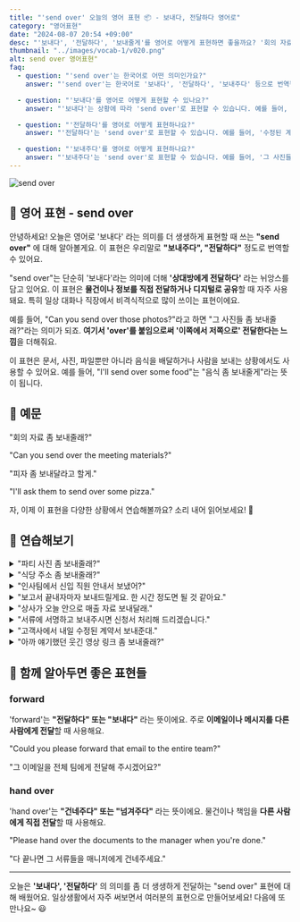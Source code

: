 ```yaml
---
title: "'send over' 오늘의 영어 표현 📦 - 보내다, 전달하다 영어로"
category: "영어표현"
date: "2024-08-07 20:54 +09:00"
desc: "'보내다', '전달하다', '보내줄게'를 영어로 어떻게 표현하면 좋을까요? '회의 자료 좀 보내줄래?', '피자 좀 보내달라고 할게' 등을 영어로 표현하는 법을 배워봅시다. 다양한 예문을 통해서 연습하고 본인의 표현으로 만들어 보세요."
thumbnail: "../images/vocab-1/v020.png"
alt: send over 영어표현"
faq:
  - question: "'send over'는 한국어로 어떤 의미인가요?"
    answer: "'send over'는 한국어로 '보내다', '전달하다', '보내주다' 등으로 번역될 수 있습니다. 단순히 '보내다'보다 더 직접적으로 상대방에게 전달한다는 뉘앙스를 담고 있습니다."

  - question: "'보내다'를 영어로 어떻게 표현할 수 있나요?"
    answer: "'보내다'는 상황에 따라 'send over'로 표현할 수 있습니다. 예를 들어, '회의 자료 좀 보내줄래?'는 'Can you send over the meeting materials?'로 말할 수 있습니다."

  - question: "'전달하다'를 영어로 어떻게 표현하나요?"
    answer: "'전달하다'는 'send over'로 표현할 수 있습니다. 예를 들어, '수정된 계약서를 전달해 주세요'는 'Please send over the revised contract'로 말할 수 있습니다."

  - question: "'보내주다'를 영어로 어떻게 표현하나요?"
    answer: "'보내주다'는 'send over'로 표현할 수 있습니다. 예를 들어, '그 사진들 좀 보내줄래?'는 'Could you send over those photos?'로 말할 수 있습니다."
---
```


<img src="../images/vocab-1/v020-1.avif" alt="send over"/>

## 🌟 영어 표현 - send over

안녕하세요! 오늘은 영어로 '보내다' 라는 의미를 더 생생하게 표현할 때 쓰는 **"send over"** 에 대해 알아볼게요. 이 표현은 우리말로 **"보내주다", "전달하다"** 정도로 번역할 수 있어요.

"send over"는 단순히 '보내다'라는 의미에 더해 **'상대방에게 전달하다'** 라는 뉘앙스를 담고 있어요. 이 표현은 **물건이나 정보를 직접 전달하거나 디지털로 공유**할 때 자주 사용돼요. 특히 일상 대화나 직장에서 비격식적으로 많이 쓰이는 표현이에요.

예를 들어, "Can you send over those photos?"라고 하면 "그 사진들 좀 보내줄래?"라는 의미가 되죠. **여기서 'over'를 붙임으로써 '이쪽에서 저쪽으로' 전달한다는 느낌**을 더해줘요.

이 표현은 문서, 사진, 파일뿐만 아니라 음식을 배달하거나 사람을 보내는 상황에서도 사용할 수 있어요. 예를 들어, "I'll send over some food"는 "음식 좀 보내줄게"라는 뜻이 됩니다.

<script async src="https://pagead2.googlesyndication.com/pagead/js/adsbygoogle.js?client=ca-pub-1465612013356152"
     crossorigin="anonymous"></script>
<!-- engple-horizontal-ad -->

<ins class="adsbygoogle"
     style="display:block"
     data-ad-client="ca-pub-1465612013356152"
     data-ad-slot="2106896038"
     data-ad-format="auto"
     data-full-width-responsive="true"></ins>

<script>
     (adsbygoogle = window.adsbygoogle || []).push({});
</script>

## 📖 예문

"회의 자료 좀 보내줄래?"

"Can you send over the meeting materials?"

"피자 좀 보내달라고 할게."

"I'll ask them to send over some pizza."

자, 이제 이 표현을 다양한 상황에서 연습해볼까요? 소리 내어 읽어보세요! 🚀

## 💬 연습해보기

<details>
<summary>"파티 사진 좀 보내줄래?"</summary>
<span>"Can you send over those photos from the party?"</span>
</details>

<details>
<summary>"식당 주소 좀 보내줄래?"</summary>
<span>"Hey, could you send over the address for the restaurant?"</span>
</details>

<details>
<summary>"인사팀에서 신입 직원 안내서 보냈어?"</summary>
<span>"Did HR send over the new employee handbook yet?"</span>
</details>

<details>
<summary>"보고서 끝내자마자 보내드릴게요. 한 시간 정도면 될 것 같아요."</summary>
<span>"I'll send over the report as soon as I finish it. Shouldn't take more than an hour."</span>
</details>

<details>
<summary>"상사가 오늘 안으로 매출 자료 보내달래."</summary>
<span>"My boss asked me to send over the sales figures by end of day."</span>
</details>

<details>
<summary>"서류에 서명하고 보내주시면 신청서 처리해 드리겠습니다."</summary>
<span>"Once you've signed the forms, just send them over and we'll process your application."</span>
</details>

<details>
<summary>"고객사에서 내일 수정된 계약서 보내준대."</summary>
<span>"The client said they'd send over the revised contract tomorrow."</span>
</details>

<details>
<summary>"아까 얘기했던 웃긴 영상 링크 좀 보내줄래?"</summary>
<span>"Can you send over the link to that funny video you were talking about?"</span>
</details>

## 🤝 함께 알아두면 좋은 표현들

### forward

'forward'는 **"전달하다" 또는 "보내다"** 라는 뜻이에요. 주로 **이메일이나 메시지를 다른 사람에게 전달**할 때 사용해요.

"Could you please forward that email to the entire team?"

"그 이메일을 전체 팀에게 전달해 주시겠어요?"

### hand over

'hand over'는 **"건네주다" 또는 "넘겨주다"** 라는 뜻이에요. 물건이나 책임을 **다른 사람에게 직접 전달**할 때 사용해요.

"Please hand over the documents to the manager when you're done."

"다 끝나면 그 서류들을 매니저에게 건네주세요."

---

오늘은 **'보내다', '전달하다'** 의 의미를 좀 더 생생하게 전달하는 "send over" 표현에 대해 배웠어요. 일상생활에서 자주 써보면서 여러분의 표현으로 만들어보세요! 다음에 또 만나요~ 😃
